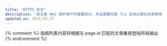 ```yaml
---
title: "HTTPS 安全"
description: "安全是 Web 保护用户的重要部分，并且需要完善 TLS 支持以便在将来使用更出色的新 API。"
updated_on: 2015-03-27
---
```


{% comment %}
指南列表内容将根据与 page.id 匹配的文章集按登陆布局输出
{% endcomment %}

